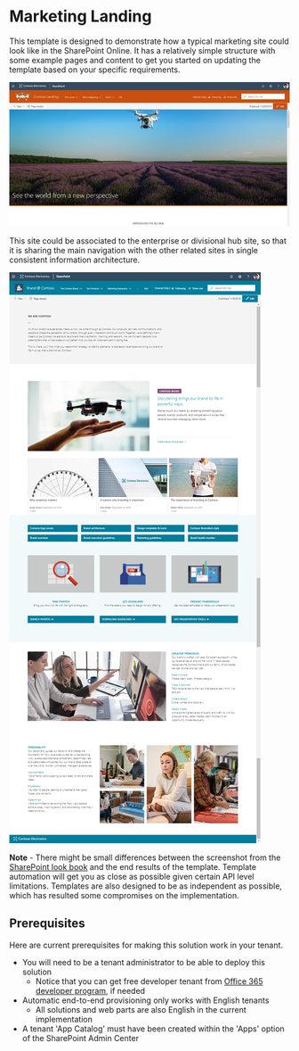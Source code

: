 # Marketing Landing

This template is designed to demonstrate how a typical marketing site could look like in the SharePoint Online. It has a relatively simple structure with some example pages and content to get you started on updating the template based on your specific requirements.

![Marketing Landing Top Picture](./top-marketinglanding.png)

This site could be associated to the enterprise or divisional hub site, so that it is sharing the main navigation with the other related sites in single consistent information architecture.

![Full layout](./full-layout-marketinglanding.png)

**Note** - There might be small differences between the screenshot from the [SharePoint look book](https://spdesign.azurewebsites.net) and the end results of the template. Template automation will get you as close as possible given certain API level limitations. Templates are also designed to be as independent as possible, which has resulted some compromises on the implementation.

## Prerequisites

Here are current prerequisites for making this solution work in your tenant.

- You will need to be a tenant administrator to be able to deploy this solution
    - Notice that you can get free developer tenant from [Office 365 developer program](https://developer.microsoft.com/en-us/office/dev-program), if needed
- Automatic end-to-end provisioning only works with English tenants
    - All solutions and web parts are also English in the current implementation
- A tenant 'App Catalog' must have been created within the 'Apps' option of the SharePoint Admin Center
